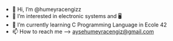 - 👋 Hi, I’m @humeyracengizz
- 👀 I’m interested in electronic systems and 🖥
- 🌱 I’m currently learning C Programming Language in Ecole 42
- 📫 How to reach me --> aysehumeyracengiz@gmail.com                     
